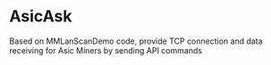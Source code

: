 # AsicAsk
Based on MMLanScanDemo code, provide TCP connection and data receiving for Asic Miners by sending API commands

